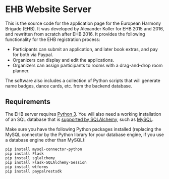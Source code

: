 # EHB Website Server

This is the source code for the application page for the European Harmony Brigade (EHB). It was developed by Alexander Koller for EHB 2015 and 2016, and rewritten from scratch after EHB 2016. It provides the following functionality for the EHB registration process:

* Participants can submit an application, and later book extras, and pay for both via Paypal.
* Organizers can display and edit the applications.
* Organizers can assign participants to rooms with a drag-and-drop room planner.

The software also includes a collection of Python scripts that will generate name badges, dance cards, etc. from the backend database.

## Requirements

The EHB server requires [Python 3](https://www.python.org/download/releases/3.0/). You will also need a working installation of an SQL database that is [supported by SQLAlchemy](http://docs.sqlalchemy.org/en/latest/dialects/index.html), such as [MySQL](https://www.mysql.com/).

Make sure you have the following Python packages installed (replacing the MySQL connector by the Python library for your database engine, if you use a database engine other than MySQL):

```
pip install mysql-connector-python
pip install Flask
pip install sqlalchemy
pip install Flask-SQLAlchemy-Session
pip install wtforms
pip install paypalrestsdk
```

